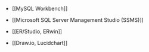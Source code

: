 - [[MySQL Workbench]]
    
- [[Microsoft SQL Server Management Studio (SSMS)]]
    
- [[ER/Studio, ERwin]]
    
- [[Draw.io, Lucidchart]]
    